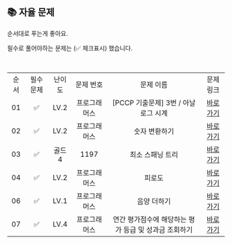 ## 📚 자율 문제

순서대로 푸는게 좋아요.

필수로 풀어야하는 문제는 (✅ 체크표시) 했습니다.

<br/>
<table>
  <tr>
    <td align="center">순서</td>
    <td align="center">필수 문제</td>
    <td align="center">난이도</td>
    <td align="center">문제 번호</td>
    <td align="center">문제 이름</td>
    <td align="center">문제 링크</td>
  </tr>
    <tr>
    <td align="center">01</td>
    <td align="center">✅</td>
    <td align="center">LV.2</td>
    <td align="center">프로그래머스</td>
    <td align="center">[PCCP 기출문제] 3번 / 아날로그 시계</td>
    <td align="center"><a href="https://school.programmers.co.kr/learn/courses/30/lessons/250135">바로가기</a></td>
  </tr>
     <tr>
    <td align="center">02</td>
    <td align="center">✅</td>
    <td align="center">LV.2</td>
    <td align="center">프로그래머스</td>
    <td align="center">숫자 변환하기</td>
    <td align="center"><a href="https://school.programmers.co.kr/learn/courses/30/lessons/154538">바로가기</a></td>
  </tr>
    <tr>
    <td align="center">03</td>
    <td align="center">✅</td>
    <td align="center">골드4</td>
    <td align="center">1197</td>
    <td align="center">최소 스패닝 트리</td>
    <td align="center"><a href="https://www.acmicpc.net/problem/1197">바로가기</a></td>
  </tr>

   <tr>
    <td align="center">04</td>
    <td align="center">✅</td>
    <td align="center">LV.2</td>
    <td align="center">프로그래머스</td>
    <td align="center">피로도</td>
    <td align="center"><a href="https://school.programmers.co.kr/learn/courses/30/lessons/87946">바로가기</a></td>
  </tr>
  <tr>
    <td align="center">06</td>
    <td align="center">✅</td>
    <td align="center">LV.1</td>
    <td align="center">프로그래머스</td>
    <td align="center">음양 더하기</td>
    <td align="center"><a href="https://school.programmers.co.kr/learn/courses/30/lessons/76501">바로가기</a></td>
  </tr>
   <tr>
    <td align="center">07</td>
    <td align="center">✅</td>
    <td align="center">LV.4</td>
    <td align="center">프로그래머스</td>
    <td align="center">연간 평가점수에 해당하는 평가 등급 및 성과금 조회하기</td>
    <td align="center"><a href="https://school.programmers.co.kr/learn/courses/30/lessons/284528">바로가기</a></td>
  </tr>
</table>
<br/><br/>

